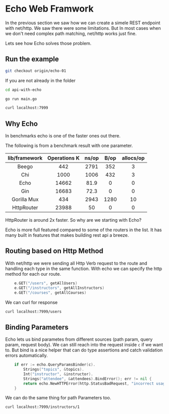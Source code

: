 # Echo Web Framwork

In the previous section we saw how we can create a simele REST endpoint with net/http. We saw there were some limitations. But In most cases when we don't need complex path matching, net/http works just fine.

Lets see how Echo solves those problem.

## Run the example

```bash
git checkout origin/echo-01
```

If you are not already in the folder

```bash
cd api-with-echo
```

```bash
go run main.go
```

```bash
curl localhost:7999
```

## Why Echo

In benchmarks echo is one of the faster ones out there.

The following is from a benchmark result with one parameter.

| lib/framework | Operations K | ns/op | B/op | allocs/op |
|:-------------:|:------------:|:-----:|:----:|:---------:|
|     Beego     |      442     |  2791 |  352 |     3     |
|      Chi      |     1000     |  1006 |  432 |     3     |
|      Echo     |     14662    |  81.9 |   0  |     0     |
|      Gin      |     16683    |  72.3 |   0  |     0     |
|  Gorilla Mux  |      434     |  2943 | 1280 |     10    |
|   HttpRouter  |     23988    |   50  |   0  |     0     |

HttpRouter is around 2x faster. So why are we starting with Echo?

Echo is more full featured compared to some of the routers in the list. It has many built in features that makes building rest api a breeze.

## Routing based on Http Method

With net/http we were sending all Http Verb request to the route and handling each type in the same function. With echo we can specify the http method for each our route.

```go
	e.GET("/users", getAllUsers)
	e.GET("/instructors", getAllInstructors)
	e.GET("/courses", getAllCourses)
```

We can curl for response

```bash
curl localhost:7999/users
```

## Binding Parameters

Echo lets us bind parametes from different sources (path param, query param, request body). We can still reach into the request inside `c` if we want to. But bind is a nice helper that can do type assertions and catch validation errors automatically.

```go
	if err := echo.QueryParamsBinder(c).
		Strings("topics", &topics).
		Int("instructor", &instructor).
		Strings("attendee", &attendees).BindError(); err != nil {
		return echo.NewHTTPError(http.StatusBadRequest, "incorrect usage of query param")		
	}
```

We can do the same thing for path Parameters too.

```bash
curl localhost:7999/instructors/1
```